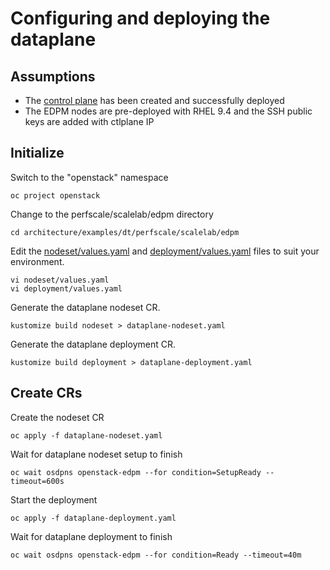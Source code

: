 # Configuring and deploying the dataplane

## Assumptions

- The [control plane](control-plane.md) has been created and successfully deployed
- The EDPM nodes are pre-deployed with RHEL 9.4 and the SSH public keys are added with ctlplane IP

## Initialize

Switch to the "openstack" namespace
```
oc project openstack
```
Change to the perfscale/scalelab/edpm directory
```
cd architecture/examples/dt/perfscale/scalelab/edpm
```
Edit the [nodeset/values.yaml](edpm/nodeset/values.yaml) and [deployment/values.yaml](edpm/deployment/values.yaml) files to suit
your environment.
```
vi nodeset/values.yaml
vi deployment/values.yaml
```
Generate the dataplane nodeset CR.
```
kustomize build nodeset > dataplane-nodeset.yaml
```
Generate the dataplane deployment CR.
```
kustomize build deployment > dataplane-deployment.yaml
```

## Create CRs
Create the nodeset CR
```
oc apply -f dataplane-nodeset.yaml
```
Wait for dataplane nodeset setup to finish
```
oc wait osdpns openstack-edpm --for condition=SetupReady --timeout=600s
```

Start the deployment
```
oc apply -f dataplane-deployment.yaml
```

Wait for dataplane deployment to finish
```
oc wait osdpns openstack-edpm --for condition=Ready --timeout=40m
```